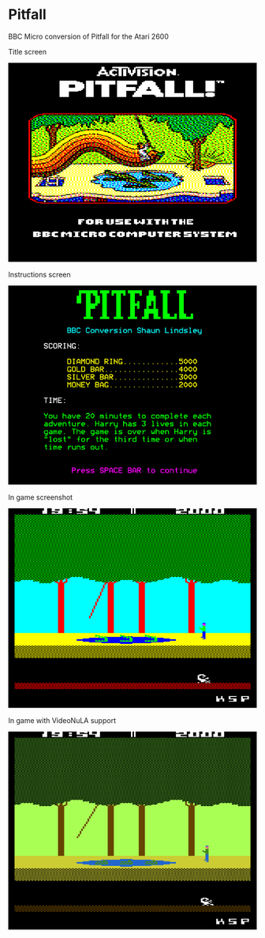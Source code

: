 # Pitfall
BBC Micro conversion of Pitfall for the Atari 2600

Title screen

<img src="Images/Title.bmp" alt="Title screen"/>

Instructions screen

<img src="Images/Loader.bmp" alt="Loader screen"/>


In game screenshot

<img src="Images/InGame.bmp" alt="Pitfall"/>


In game with VideoNuLA support

<img src="Images/nula.png" alt="Pitfall NuLA"/>

